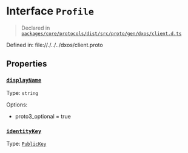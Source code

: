 # Interface `Profile`
> Declared in [`packages/core/protocols/dist/src/proto/gen/dxos/client.d.ts`]()

Defined in:
   file://./../../dxos/client.proto
## Properties
### [`displayName`]()
Type: `string`

Options:
  - proto3_optional = true
### [`identityKey`]()
Type: [`PublicKey`](/api/@dxos/client/classes/PublicKey)